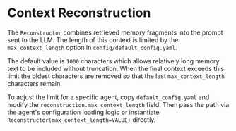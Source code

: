 # Context Reconstruction

The `Reconstructor` combines retrieved memory fragments into the prompt sent to the LLM. The length of this context is limited by the `max_context_length` option in `config/default_config.yaml`.

The default value is `1000` characters which allows relatively long memory text to be included without truncation. When the final context exceeds this limit the oldest characters are removed so that the last `max_context_length` characters remain.

To adjust the limit for a specific agent, copy `default_config.yaml` and modify the `reconstruction.max_context_length` field. Then pass the path via the agent's configuration loading logic or instantiate `Reconstructor(max_context_length=VALUE)` directly.


